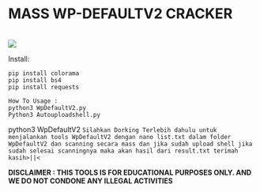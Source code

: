 # MASS WP-DEFAULTV2 CRACKER

<br>

<img src="https://kosred.com/a/nvpbnr.jpg">


Install:

```
pip install colorama
pip install bs4
pip install requests

How To Usage :
python3 WpDefaultV2.py
Python3 Autouploadshell.py
```
python3 WpDefaultV2
```Silahkan Dorking Terlebih dahulu untuk menjalankan tools WpDefaultV2 dengan nano list.txt dalam folder WpDefaultV2 dan scanning secara mass dan jika sudah upload shell jika sudah selesai scanningnya maka akan hasil dari result.txt terimah kasih>||<```

**DISCLAIMER : THIS TOOLS IS FOR EDUCATIONAL PURPOSES ONLY. 
AND WE DO NOT CONDONE ANY ILLEGAL ACTIVITIES**
